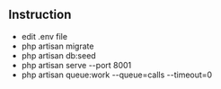 

## Instruction
- edit .env file
- php artisan migrate 
- php artisan db:seed
- php artisan serve --port 8001
- php artisan queue:work --queue=calls --timeout=0

